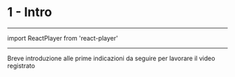 # 1 - Intro

---
import ReactPlayer from 'react-player'

<ReactPlayer playing controls url='https://youtu.be/ihXmWwCneHg' />

---



Breve introduzione alle prime indicazioni da seguire per lavorare il video registrato 